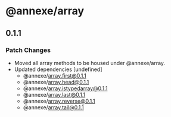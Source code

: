 # @annexe/array

## 0.1.1

### Patch Changes

- Moved all array methods to be housed under @annexe/array.
- Updated dependencies [undefined]
  - @annexe/array.first@0.1.1
  - @annexe/array.head@0.1.1
  - @annexe/array.istypedarray@0.1.1
  - @annexe/array.last@0.1.1
  - @annexe/array.reverse@0.1.1
  - @annexe/array.tail@0.1.1
